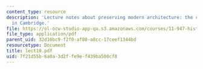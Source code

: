 ```yaml
---
content_type: resource
description: 'Lecture notes about preserving modern architecture: the case of Aalto
  in Cambridge.'
file: https://ol-ocw-studio-app-qa.s3.amazonaws.com/courses/11-947-history-and-theory-of-historic-preservation-spring-2007/7f21d55b6a0a3d2ffe9ef439ba500cf8_lect10.pdf
file_type: application/pdf
parent_uid: 32d16bc9-f2f0-af80-a8cc-17ceef1344bd
resourcetype: Document
title: lect10.pdf
uid: 7f21d55b-6a0a-3d2f-fe9e-f439ba500cf8
---
```

